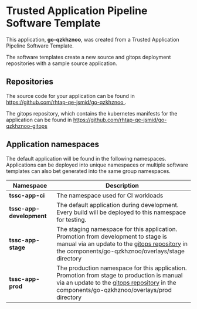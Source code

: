 # Trusted Application Pipeline Software Template

This application, **go-qzkhznoo**, was created from a Trusted Application Pipeline Software Template.

The software templates create a new source and gitops deployment repositories with a sample source application. 

## Repositories

The source code for your application can be found in [https://github.com/rhtap-qe-jsmid/go-qzkhznoo ](https://github.com/rhtap-qe-jsmid/go-qzkhznoo ).
 
The gitops repository, which contains the kubernetes manifests for the application can be found in 
[https://github.com/rhtap-qe-jsmid/go-qzkhznoo-gitops ](https://github.com/rhtap-qe-jsmid/go-qzkhznoo-gitops ) 

## Application namespaces 

The default application will be found in the following namespaces. Applications can be deployed into unique namespaces or multiple software templates can also bet generated into the same group namespaces.  

|  Namespace   |  Description   |  
| -------- | -------- |
| **tssc-app-ci** | The namespace used for CI workloads |
| **tssc-app-development** | The default application during development. Every build will be deployed to this namespace for testing. |
| **tssc-app-stage** | The staging namespace for this application. Promotion from development to stage is manual via an update to the [gitops repository](https://github.com/rhtap-qe-jsmid/go-qzkhznoo-gitops ) in the components/go-qzkhznoo/overlays/stage directory |
| **tssc-app-prod** | The production namespace for this application. Promotion from stage to production is manual via an update to the [gitops repository](https://github.com/rhtap-qe-jsmid/go-qzkhznoo-gitops ) in the components/go-qzkhznoo/overlays/prod directory |